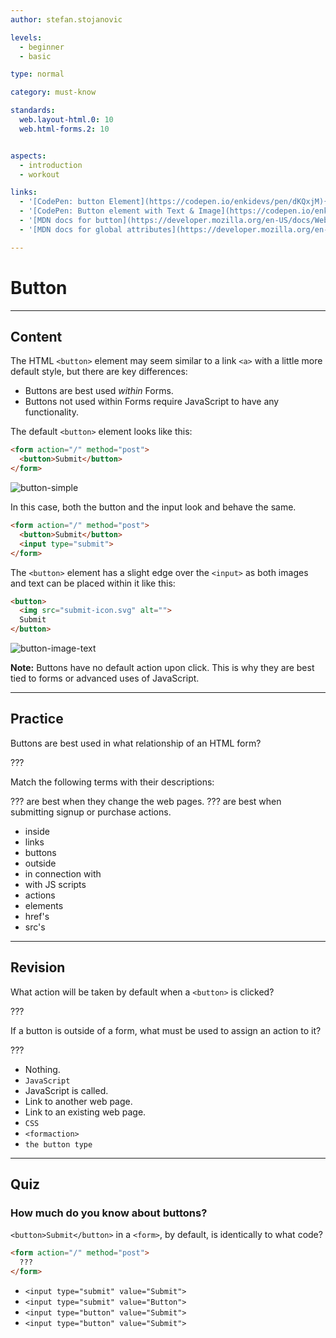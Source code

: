 ```yaml
---
author: stefan.stojanovic

levels:
  - beginner
  - basic

type: normal

category: must-know

standards:
  web.layout-html.0: 10
  web.html-forms.2: 10


aspects:
  - introduction
  - workout

links:
  - '[CodePen: button Element](https://codepen.io/enkidevs/pen/dKQxjM){code}'
  - '[CodePen: Button element with Text & Image](https://codepen.io/enkidevs/pen/VdqZdQ){code}'
  - '[MDN docs for button](https://developer.mozilla.org/en-US/docs/Web/HTML/Element/button){website}'
  - '[MDN docs for global attributes](https://developer.mozilla.org/en-US/docs/Web/HTML/Global_attributes){website}'

---
```

# Button
---
## Content

The HTML `<button>` element may seem similar to a link `<a>` with a little more default style, but there are key differences:

* Buttons are best used *within* Forms.
* Buttons not used within Forms require JavaScript to have any functionality.

The default `<button>` element looks like this:

```html
<form action="/" method="post">
  <button>Submit</button>
</form>
```

![button-simple](%3Csvg%20xmlns%3D%22http%3A%2F%2Fwww.w3.org%2F2000%2Fsvg%22%20width%3D%22320%22%20height%3D%2257%22%3E%3Cg%20fill%3D%22none%22%20fill-rule%3D%22evenodd%22%3E%3Crect%20width%3D%22320%22%20height%3D%2257%22%20fill%3D%22%23FFF%22%20rx%3D%229%22%2F%3E%3Ctext%20fill%3D%22%23000%22%20font-family%3D%22ArialMT%2C%20Arial%22%20font-size%3D%2211.5%22%3E%3Ctspan%20x%3D%2227%22%20y%3D%2232%22%3ESubmit%20%3C%2Ftspan%3E%3C%2Ftext%3E%3Crect%20width%3D%2250%22%20height%3D%2217%22%20x%3D%2219%22%20y%3D%2220%22%20stroke%3D%22%23D9D9D9%22%20rx%3D%224%22%2F%3E%3C%2Fg%3E%3C%2Fsvg%3E)

<!--[View CodePen](https://codepen.io/enkidevs/pen/dKQxjM)-->

In this case, both the button and the input look and behave the same.

```html
<form action="/" method="post">
  <button>Submit</button>
  <input type="submit">
</form>
```

<!--[View CodePen](https://codepen.io/enkidevs/pen/rryRQp)-->

The `<button>` element has a slight edge over the `<input>` as both images and text can be placed within it like this:

```html
<button>
  <img src="submit-icon.svg" alt="">
  Submit
</button>
```

![button-image-text](%3Csvg%20xmlns%3D%22http%3A%2F%2Fwww.w3.org%2F2000%2Fsvg%22%20width%3D%22320%22%20height%3D%2277%22%3E%3Cdefs%3E%3ClinearGradient%20id%3D%22a%22%20x1%3D%2250%25%22%20x2%3D%2250%25%22%20y1%3D%225.66906%25%22%20y2%3D%2296.75984%25%22%3E%3Cstop%20offset%3D%220%25%22%20stop-color%3D%22%23E3E3E3%22%2F%3E%3Cstop%20offset%3D%22100%25%22%20stop-color%3D%22%23F7F7F7%22%2F%3E%3C%2FlinearGradient%3E%3C%2Fdefs%3E%3Cg%20fill%3D%22none%22%20fill-rule%3D%22evenodd%22%3E%3Crect%20width%3D%22320%22%20height%3D%2277%22%20fill%3D%22%23FFF%22%20rx%3D%229%22%2F%3E%3Cpath%20fill%3D%22url%28%23a%29%22%20stroke%3D%22%23AFAFAF%22%20d%3D%22M24%2020h66c2.20914%200%204%201.79086%204%204v29c0%202.20914-1.79086%204-4%204H24c-2.20914%200-4-1.79086-4-4V24c0-2.20914%201.79086-4%204-4z%22%2F%3E%3Ctext%20fill%3D%22%23000%22%20font-family%3D%22ArialMT%2C%20Arial%22%20font-size%3D%2211.5%22%3E%3Ctspan%20x%3D%2260%22%20y%3D%2252%22%3ESend%20%3C%2Ftspan%3E%3C%2Ftext%3E%3Cpath%20fill%3D%22%23000%22%20fill-rule%3D%22nonzero%22%20d%3D%22M42%2022L27%2033.25V52h30V33.25L42%2022zm5.625%2016.88783L42%2043.30803l-5.625-4.4202V33.25h11.25v5.63783zm-10.52584%202.95348L28.875%2048.8909V35.37953l8.22416%206.46178zM42%2045.69203l3.39844-2.66965%208.2855%207.10262H30.31606l8.28645-7.10268L42%2045.69203zm13.125-10.3125V48.8909l-8.22328-7.0496%208.22328-6.46177zm-.77637-1.77428L49.5%2037.41566V31.375h-15v6.03879l-4.84863-3.8086L42%2024.34376l12.34863%209.2615zM45.75%2036.0625h-7.5v-.9375h7.5v.9375zm0%201.875h-7.5V37h7.5v.9375zm0%201.875h-7.5v-.9375h7.5v.9375z%22%2F%3E%3C%2Fg%3E%3C%2Fsvg%3E)

<!--[View CodePen](https://codepen.io/enkidevs/pen/VdqZdQ)-->

**Note:** Buttons have no default action upon click. This is why they are best tied to forms or advanced uses of JavaScript.


---
## Practice

Buttons are best used in what relationship of an HTML form?

???

Match the following terms with their descriptions:


??? are best when they change the web pages.
??? are best when submitting signup or purchase actions.

* inside
* links
* buttons
* outside
* in connection with
* with JS scripts
* actions
* elements
* href's
* src's

---
## Revision

What action will be taken by default when a `<button>` is clicked?

???

If a button is outside of a form, what must be used to assign an action to it?

???

* Nothing.
* `JavaScript`
* JavaScript is called.
* Link to another web page.
* Link to an existing web page.
* `CSS`
* `<formaction>`
* `the button type`


---
## Quiz

### How much do you know about buttons?

`<button>Submit</button>` in a `<form>`, by default, is identically to what code?

```html
<form action="/" method="post">
  ???
</form>
```

* `<input type="submit" value="Submit">`
* `<input type="submit" value="Button">`
* `<input type="button" value="Submit">`
* `<input type="button" value="Submit">`
 
